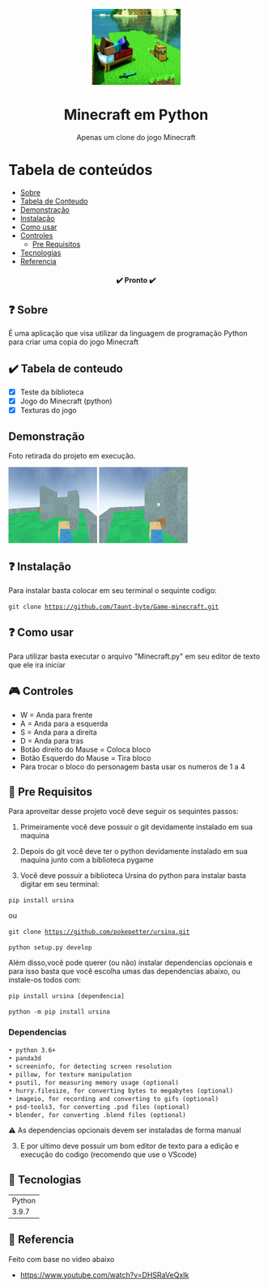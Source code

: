 <p align="center">
  <a href="https://unform.dev">
    <img src="img/Logo.png" height="150" width="175" alt="Unform" />
  </a>
</p>
<h1 align="center">Minecraft em Python</h1> 

<p align="center">Apenas um clone do jogo Minecraft</p>

Tabela de conteúdos
=================
<!--ts-->
   * [Sobre](#Sobre)
   * [Tabela de Conteudo](#tabela-de-conteudo)
   * [Demonstração](#Demonstração)
   * [Instalação](#Instalação)
   * [Como usar](#como-usar)
   * [Controles](#Controles)
      * [Pre Requisitos](#pre-requisitos)
   * [Tecnologias](#tecnologias)
   * [Referencia](#Referencia)
<!--te-->

<h4 align="center"> 
	✔️  Pronto  ✔️
</h4>

## ❓ Sobre

É uma aplicação que visa utilizar da linguagem de programação Python para criar uma copia do jogo Minecraft 

## ✔️ Tabela de conteudo

- [x] Teste da biblioteca
- [x] Jogo do Minecraft (python)
- [x] Texturas do jogo

## Demonstração

Foto retirada do projeto em execução.

<img src="img/foto1.png" height="150" width="175" alt="Unform" />

<img src="img/foto2.png" height="150" width="175" alt="Unform" />


## ❓ Instalação

Para instalar basta colocar em seu terminal o sequinte codigo:

<code>git clone https://github.com/Taunt-byte/Game-minecraft.git</code>

## ❓ Como usar

Para utilizar basta executar o arquivo "Minecraft.py" em seu editor de texto que ele ira iniciar

## 🎮 Controles

+ W = Anda para frente
+ A = Anda para a esquerda
+ S = Anda para a direita
+ D = Anda para tras
+ Botão direito do Mause = Coloca bloco
+ Botão Esquerdo do Mause = Tira bloco
+ Para trocar o bloco do personagem basta usar os numeros de 1 a 4

## 🔨 Pre Requisitos

Para aproveitar desse projeto você deve seguir os sequintes passos:

1) Primeiramente você deve possuir o git devidamente instalado em sua maquina

2) Depois do git você deve ter o python devidamente instalado em sua maquina junto com a biblioteca pygame

4) Você deve possuir a biblioteca Ursina do python para instalar basta digitar em seu terminal:

<code>pip install ursina</code>

ou

<code>git clone https://github.com/pokepetter/ursina.git</code>

<code>python setup.py develop</code>

Além disso,você pode querer (ou não) instalar dependencias opcionais e para isso basta que você escolha umas das dependencias abaixo,
ou instale-os todos com:

<code>pip install ursina [dependencia]</code>

<code>python -m pip install ursina</code>

### Dependencias

    • python 3.6+
    • panda3d
    • screeninfo, for detecting screen resolution
    • pillow, for texture manipulation
    • psutil, for measuring memory usage (optional)
    • hurry.filesize, for converting bytes to megabytes (optional)
    • imageio, for recording and converting to gifs (optional)
    • psd-tools3, for converting .psd files (optional)
    • blender, for converting .blend files (optional)


⚠️ As dependencias opcionais devem ser instaladas de forma manual


3) E por ultimo deve possuir um bom editor de texto para a edição e execução do codigo (recomendo que use o VScode)

## 🚀 Tecnologias

<table>
    <tr>
    <td>Python</td>
    </tr>
    <tr>
    <td>3.9.7</td>
    </tr>
</table>

## 🚀 Referencia

Feito com base no video abaixo
+ https://www.youtube.com/watch?v=DHSRaVeQxIk
